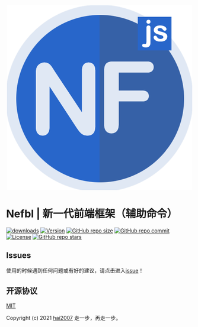 <p align='center'>
    <a href='https://nefbl.github.io/api' target='_blank'>
        <img src='./logo.png'>
    </a>
</p>

# Nefbl | 新一代前端框架（辅助命令）

<p>
  <a href="https://hai2007.gitee.io/npm-downloads?interval=7&packages=@nefbl/cli"><img src="https://img.shields.io/npm/dm/@nefbl/cli.svg" alt="downloads"></a>
  <a href="https://www.npmjs.com/package/@nefbl/cli"><img src="https://img.shields.io/npm/v/@nefbl/cli.svg" alt="Version"></a>
  <a href="https://github.com/nefbl/cli/graphs/code-frequency" target='_blank'><img alt="GitHub repo size" src="https://img.shields.io/github/repo-size/nefbl/cli"></a>
  <a href="https://github.com/nefbl/cli/graphs/commit-activity" target='_blank'><img alt="GitHub repo commit" src="https://img.shields.io/github/last-commit/nefbl/cli"></a>
  <a href="https://github.com/nefbl/cli/blob/master/LICENSE"><img src="https://img.shields.io/npm/l/@nefbl/cli.svg" alt="License"></a>
  <a href="https://github.com/nefbl/cli" target='_blank'><img alt="GitHub repo stars" src="https://img.shields.io/github/stars/nefbl/cli?style=social"></a>
</p>

## Issues
使用的时候遇到任何问题或有好的建议，请点击进入[issue](https://github.com/nefbl/cli/issues)！

开源协议
---------------------------------------
[MIT](https://github.com/nefbl/cli/blob/master/LICENSE)

Copyright (c) 2021 [hai2007](https://hai2007.gitee.io/sweethome/) 走一步，再走一步。
